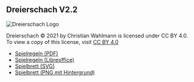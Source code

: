 ## Dreierschach V2.2

![Dreierschach Logo](/dreierschach/images/logo.svg "Dreierschach Logo")

Dreierschach © 2021 by Christian Wahlmann is licensed under CC BY 4.0. To view a copy of this license, visit [CC BY 4.0](http://creativecommons.org/licenses/by/4.0/ "CC BY 4.0")

- [Spielregeln (PDF)](/dreierschach/doc/Dreierschach_2.2_Regeln.pdf "Spielregeln (PDF)")
- [Spielregeln (Libreoffice)](/dreierschach/doc/Dreierschach_2.2_Regeln.odt "Spielregeln (Libreoffice)")
- [Spielbrett (SVG)](/dreierschach/images/board.svg "Spielbrett (SVG)")
- [Spielbrett (PNG mit Hintergrund)](/dreierschach/images/board.png "Spielbrett (PNG mit Hintergrund)")
